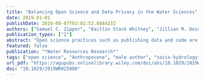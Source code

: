```yaml
---
title: "Balancing Open Science and Data Privacy in the Water Sciences"
date: 2019-01-01
publishDate: 2019-08-07T03:02:52.888423Z
authors: ["Samuel C. Zipper", "Kaitlin Stack Whitney", "Jillian M. Deines", "Kevin M. Befus", "Udit Bhatia", "Sam J. Albers", "Janice Beecher", "Christa Brelsford", "Margaret Garcia", "Tom Gleeson", "Frances O’Donnell", "David Resnik", "Edella Schlager"]
publication_types: ["2"]
abstract: "Open science practices such as publishing data and code are transforming water science by enabling synthesis and enhancing reproducibility. However, as research increasingly bridges the physical and social science domains (e.g., socio-hydrology), there is the potential for well-meaning researchers to unintentionally violate the privacy and security of individuals or communities by sharing sensitive information. Here, we identify the contexts in which privacy violations are most likely to occur, such as working with high-resolution spatial data (e.g., from remote sensing), consumer data (e.g., from smart meters), and/or digital trace data (e.g., from social media). We also suggest practices for identifying and addressing privacy concerns at the individual, institutional, and disciplinary levels. We strongly advocate that the water science community continue moving toward open science and socio-environmental research and that progress toward these goals be rooted in open and ethical data management."
featured: false
publication: "*Water Resources Research*"
tags: ["open science", "Anthropocene", "male author", "socio-hydrology", "data management", "ethics", "human subject research"]
url_pdf: "https://agupubs.onlinelibrary.wiley.com/doi/abs/10.1029/2019WR025080"
doi: "10.1029/2019WR025080"
---
```


